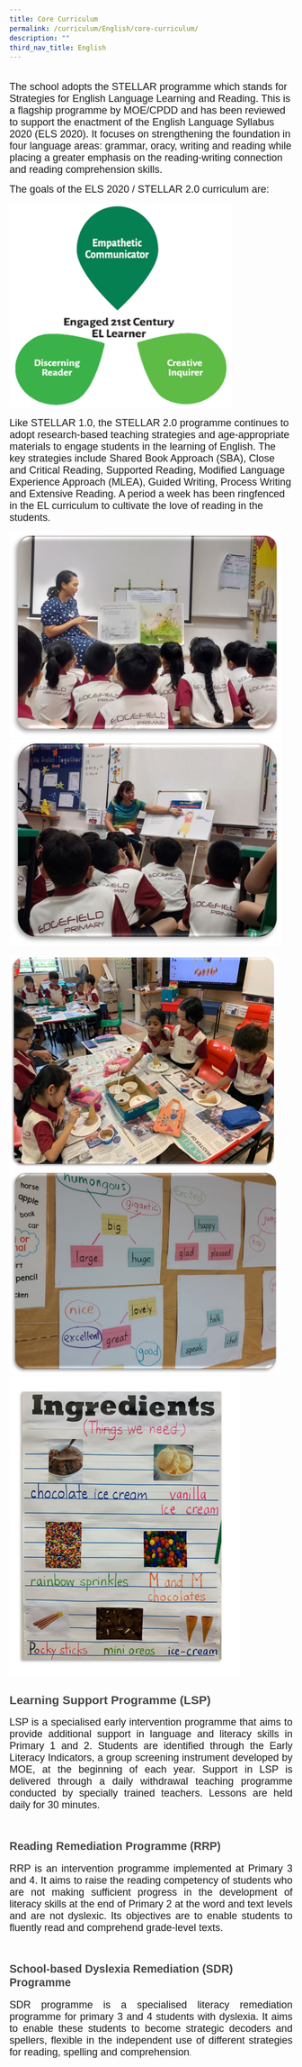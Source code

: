 ```yaml
---
title: Core Curriculum
permalink: /curriculum/English/core-curriculum/
description: ""
third_nav_title: English
---
```

<span style="font-family: arial, sans-serif; font-size: large; text-align: justify; background-color: initial;"><br>The school adopts the STELLAR
programme which stands for Strategies for English Language Learning and Reading.
This is a flagship programme by MOE/CPDD and has been reviewed to support the
enactment of the English Language Syllabus 2020 (ELS 2020). It focuses on
strengthening the foundation in four language areas: grammar, oracy, writing
and reading while placing a greater emphasis on the reading-writing connection
and reading comprehension skills.</span><br>
<p style="text-align: justify;" class=""><span style="font-family: arial, sans-serif; font-size: large; background-color: initial;">The goals of the ELS 2020 /
STELLAR 2.0 curriculum are:</span></p><p style="text-align: justify;" class=""><img style="width: 396px; height: 363px;" class="ive_eobj_center" alt="STELLAR.png" src="/images/STELLAR.png"></p><p style="text-align: justify;" class=""></p><span style="background-color: initial; font-size: large; font-family: arial, sans-serif;">Like STELLAR 1.0, the STELLAR
2.0 programme continues to adopt research-based teaching strategies and
age-appropriate materials to engage students in the learning of English. The
key strategies include Shared Book Approach (SBA), Close and Critical Reading,
Supported Reading, Modified Language Experience Approach (MLEA), Guided
Writing, Process Writing and Extensive Reading. A period a week has been
ringfenced in the EL curriculum to cultivate the love of reading in the
students.</span><font face="arial, sans-serif"><br><span style="background-color: initial;">
<div style="text-align: left;"><p style="text-align: justify; background-image: initial; background-position: initial; background-size: initial; background-repeat: initial; background-attachment: initial; background-origin: initial; background-clip: initial;" class="MsoNormal"><span style="line-height: 107%; color: black;" lang="EN-SG"><img style="width: 484px; height: 366px;" class="ive_eobj_center" alt="SBA1.jpg" width="100%" src="/images/SBA1.jpg"><img style="width: 484px; height: 366px;" class="ive_eobj_center" alt="SBA2.jpg" width="100%" src="/images/SBA2.jpg"></span></p>
	</div><img style="width: 475px; height: 379px;" class="ive_eobj_center" alt="Picture3.png" src="/images/Picture3.png"><br><img style="width: 480px; height: 363px;" class="ive_eobj_center" alt="noticeboard1.jpg" width="100%" src="/images/noticeboard1.jpg"><img style="width: 410px; height: 530px;" class="ive_eobj_center" alt="Picture5.png" src="/images/Picture5.png"><h2><font color="#444444" face="arial, sans-serif">Learning Support Programme (LSP)</font></h2><font face="arial, sans-serif">
<div style="text-align: justify;"><span style="background-color: initial;"><font size="4">LSP is a specialised early intervention programme that aims to provide additional support in language and literacy skills in Primary 1 and 2. Students are identified through the Early Literacy Indicators, a group screening instrument developed by MOE, at the beginning of each year. Support in LSP is delivered through a daily withdrawal teaching programme conducted by specially trained teachers. Lessons are held daily for 30 minutes.<br><br></font></span>
</div>
<div style="text-align: justify;"><p style="background-image: initial; background-position: initial; background-size: initial; background-repeat: initial; background-attachment: initial; background-origin: initial; background-clip: initial;" class="MsoNormal"><span style="mso-bidi-font-family:Calibri;
mso-bidi-theme-font:minor-latin;color:#0070C0;mso-ansi-language:EN-SG" lang="EN-SG"></span></p>
</div></font><span style="text-align: center;">
<div style="text-align: center;">
<div style="" class=""><h2 style="text-align: left;"><span style="background-color: initial; font-size: 0.9375em;"><font color="#444444" face="arial, sans-serif">Reading Remediation Programme (RRP)</font></span></h2>
<div style="text-align: justify;"><span style="background-color: initial;"><font size="4" style="" face="arial, sans-serif">RRP is an intervention programme implemented at Primary 3 and 4. It aims to raise the reading competency of students who are not making sufficient progress in the development of literacy skills at the end of Primary 2 at the word and text levels and are not dyslexic. Its objectives are to enable students to fluently read and comprehend grade-level texts.<br><br></font></span>
</div>
</div><h2 style="text-align: left;"><span style="background-color: initial; font-size: 0.9375em;"><font color="#444444" face="arial, sans-serif">School-based Dyslexia Remediation (SDR) Programme</font></span></h2>
<div style="text-align: justify;"><span style="background-color: initial;"><font face="arial, sans-serif" size="4">SDR programme is a specialised literacy remediation programme for primary 3 and 4 students with dyslexia. It aims to enable these students to become strategic decoders and spellers, flexible in the independent use of different strategies for reading, spelling and comprehension</font></span><span style="background-color: initial; font-size: 0.9375em;">.</span>
</div>
</div>
</span>